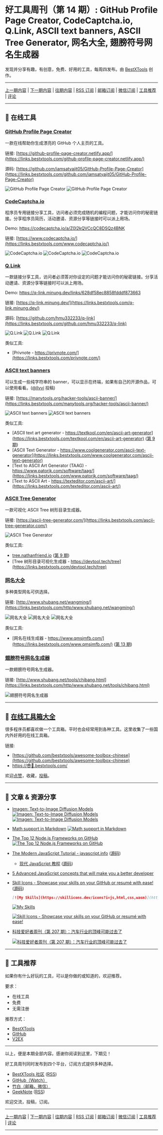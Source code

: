 # 好工具周刊（第 14 期）: GitHub Profile Page Creator, CodeCaptcha.io, Q.Link, ASCII text banners, ASCII Tree Generator, 网名大全, 翅膀符号网名生成器

发现并分享有趣，有创意，免费、好用的工具，每周四发布。由 [BestXTools](https://www.bestxtools.com/) 创作。

---

[上一期内容](https://github.com/bestxtools/weekly-cn/blob/main/docs/issue-13.md) | [下一期内容](https://github.com/bestxtools/weekly-cn/blob/main/docs/issue-15.md) | [往期内容](https://github.com/bestxtools/weekly-cn) | [RSS 订阅](https://discuss-cn.bestxtools.com/t/weekly) | [邮箱订阅](https://bestxtools.zhubai.love/) | [微信订阅](https://discuss-cn.bestxtools.com/d/5/2) | [工具推荐](https://discuss-cn.bestxtools.com/d/8) | [评论](https://discuss-cn.bestxtools.com/d/39/3)

---

## 🌈 在线工具

### [GitHub Profile Page Creator](https://links.bestxtools.com/github-profile-page-creator.netlify.app/)

一款在线帮助你生成漂亮的 GitHub 个人主页的工具。

链接: [https://github-profile-page-creator.netlify.app/](https://links.bestxtools.com/github-profile-page-creator.netlify.app/)

源码: [https://github.com/iamsatyajit05/GitHub-Profile-Page-Creator](https://links.bestxtools.com/github.com/iamsatyajit05/GitHub-Profile-Page-Creator)

![GitHub Profile Page Creator](https://raw.githubusercontent.com/bestxtools/weekly-cn/main/images/2022-05-25-23-44-07.png)
![GitHub Profile Page Creator](https://raw.githubusercontent.com/bestxtools/weekly-cn/main/images/2022-05-25-23-44-27.png)

### [CodeCaptcha.io](https://links.bestxtools.com/www.codecaptcha.io/)

程序员专用链接分享工具，访问者必须完成随机的编程问题，才能访问你的秘密链接。分享程序员简历，活动邀请、资源分享等链接时可以派上用场。

Demo: <https://codecaptcha.io/a/Z0l2kQVCcQC8DSQz4BNK>

链接: [https://www.codecaptcha.io/](https://links.bestxtools.com/www.codecaptcha.io/)

![CodeCaptcha.io](https://raw.githubusercontent.com/bestxtools/weekly-cn/main/images/2022-05-25-17-38-40.png)
![CodeCaptcha.io](https://raw.githubusercontent.com/bestxtools/weekly-cn/main/images/2022-05-25-17-39-13.png)
![CodeCaptcha.io](https://raw.githubusercontent.com/bestxtools/weekly-cn/main/images/2022-05-25-17-40-52.png)

### [Q.Link](https://links.bestxtools.com/q-link.minung.dev/)

一款链接分享工具，访问者必须答对你设定的问题才能访问你的秘密链接。分享活动邀请、资源分享等链接时可以派上用场。

Demo: <https://q-link.minung.dev/links/628df58ec8858fdddf873663>

链接: [https://q-link.minung.dev/](https://links.bestxtools.com/q-link.minung.dev/)

源码: [https://github.com/hmu332233/q-link](https://links.bestxtools.com/github.com/hmu332233/q-link)

![Q.Link](https://raw.githubusercontent.com/bestxtools/weekly-cn/main/images/2022-05-25-17-19-45.png)
![Q.Link](https://raw.githubusercontent.com/bestxtools/weekly-cn/main/images/2022-05-25-17-20-09.png)
![Q.Link](https://raw.githubusercontent.com/bestxtools/weekly-cn/main/images/2022-05-25-17-23-03.png)

类似工具:

- [Privnote - https://privnote.com/](https://links.bestxtools.com/privnote.com/)

### [ASCII text banners](https://links.bestxtools.com/manytools.org/hacker-tools/ascii-banner/)

可以生成一些纯字符串的 banner，可以显示在终端，如果有自己的开源作品，可以使用看看。([@llvvi](https://links.bestxtools.com/hackertalk.net/posts/315155693657772032) 投稿)

链接: [https://manytools.org/hacker-tools/ascii-banner/](https://links.bestxtools.com/manytools.org/hacker-tools/ascii-banner/)

![ASCII text banners](https://raw.githubusercontent.com/bestxtools/weekly-cn/main/images/2022-05-25-16-05-09.png)
![ASCII text banners](https://raw.githubusercontent.com/bestxtools/weekly-cn/main/images/2022-05-25-15-52-54.png)

类似工具:

- [ASCII text art generator - https://textkool.com/en/ascii-art-generator](https://links.bestxtools.com/textkool.com/en/ascii-art-generator) ([第 9 期](https://discuss-cn.bestxtools.com/d/25))
- [ASCII Text Generator - https://www.coolgenerator.com/ascii-text-generator](https://links.bestxtools.com/www.coolgenerator.com/ascii-text-generator)
- [Text to ASCII Art Generator (TAAG) - https://www.patorjk.com/software/taag/](https://links.bestxtools.com/www.patorjk.com/software/taag/)
- [Text to ASCII Art - https://texteditor.com/ascii-art/](https://links.bestxtools.com/texteditor.com/ascii-art/)

### [ASCII Tree Generator](https://links.bestxtools.com/ascii-tree-generator.com/)

一款可视化 ASCII Tree 树形目录生成器。

链接: [https://ascii-tree-generator.com/](https://links.bestxtools.com/ascii-tree-generator.com/)

![ASCII Tree Generator](https://raw.githubusercontent.com/bestxtools/weekly-cn/main/images/2022-05-25-16-23-23.png)

类似工具:

- [tree.nathanfriend.io](https://links.bestxtools.com/tree.nathanfriend.io/) ([第 9 期](https://discuss-cn.bestxtools.com/d/25))
- [Tree 树形目录可视化生成器 - https://devtool.tech/tree](https://links.bestxtools.com/devtool.tech/tree)

### [网名大全](https://links.bestxtools.com/http/www.shubang.net/wangming/)

多种类型网名可供选择。

链接: [http://www.shubang.net/wangming/](https://links.bestxtools.com/http/www.shubang.net/wangming/)

![网名大全](https://raw.githubusercontent.com/bestxtools/weekly-cn/main/images/2022-05-25-23-23-58.png)
![网名大全](https://raw.githubusercontent.com/bestxtools/weekly-cn/main/images/2022-05-25-23-26-22.png)
![网名大全](https://raw.githubusercontent.com/bestxtools/weekly-cn/main/images/2022-05-25-23-26-50.png)

类似工具:

- [网名在线生成器 - https://www.qmsjmfb.com/](https://links.bestxtools.com/www.qmsjmfb.com/) ([第 13 期](https://discuss-cn.bestxtools.com/d/37))

### [翅膀符号网名生成器](https://links.bestxtools.com/http/www.shubang.net/tools/chibang.html)

一款翅膀符号网名生成器。

链接: [http://www.shubang.net/tools/chibang.html](https://links.bestxtools.com/http/www.shubang.net/tools/chibang.html)

![翅膀符号网名生成器](https://raw.githubusercontent.com/bestxtools/weekly-cn/main/images/2022-05-25-23-12-35.png)

---

## 🧰 [在线工具箱大全](https://awesome-toolbox-chinese.bestxtools.com/)

很多程序员都喜欢做一个工具箱。平时也会经常用到各种工具。这里收集了一些国内外好用的在线工具箱。

链接:

- [https://github.com/bestxtools/awesome-toolbox-chinese](https://github.com/bestxtools/awesome-toolbox-chinese)
- [https://😎🧰.bestxtools.com/](https://😎🧰.bestxtools.com/)

欢迎[点赞](https://github.com/bestxtools/awesome-toolbox-chinese)，收藏，[投稿](https://github.com/bestxtools/awesome-toolbox-chinese/issues)。

---

## 🌈 文章 & 资源分享

- [Imagen: Text-to-Image Diffusion Models](https://links.bestxtools.com/imagen.research.google/)
  [![Imagen: Text-to-Image Diffusion Models](https://raw.githubusercontent.com/bestxtools/weekly-cn/main/images/2022-05-26-00-48-08.png)](https://links.bestxtools.com/imagen.research.google/)
  [![Imagen: Text-to-Image Diffusion Models](https://raw.githubusercontent.com/bestxtools/weekly-cn/main/images/2022-05-26-00-48-47.png)](https://links.bestxtools.com/imagen.research.google/)

- [Math support in Markdown](https://links.bestxtools.com/github.blog/2022-05-19-math-support-in-markdown/)
  [![Math support in Markdown](https://raw.githubusercontent.com/bestxtools/weekly-cn/main/images/2022-05-25-15-56-22.png)](https://links.bestxtools.com/github.blog/2022-05-19-math-support-in-markdown/)

- [The Top 12 Node.js Frameworks on GitHub️](https://links.bestxtools.com/andrewbaisden.hashnode.dev/the-top-12-nodejs-frameworks-on-github)
  [![The Top 12 Node.js Frameworks on GitHub️](https://raw.githubusercontent.com/bestxtools/weekly-cn/main/images/2022-05-25-15-56-23.png)](https://links.bestxtools.com/andrewbaisden.hashnode.dev/the-top-12-nodejs-frameworks-on-github)

- [The Modern JavaScript Tutorial - javascript.info](https://links.bestxtools.com/javascript.info/) ([源码](https://links.bestxtools.com/github.com/javascript-tutorial/en.javascript.info))

  - [现代 JavaScript 教程](https://links.bestxtools.com/zh.javascript.info/) ([源码](https://links.bestxtools.com/github.com/javascript-tutorial/zh.javascript.info))

- [5 Advanced JavaScript concepts that will make you a better developer](https://links.bestxtools.com/levelup.gitconnected.com/5-advanced-javascript-concepts-that-will-make-you-a-better-developer-5d04292107a1)

- [Skill Icons - Showcase your skills on your GitHub or resumé with ease!](https://links.bestxtools.com/skillicons.dev/) ([源码](https://links.bestxtools.com/github.com/tandpfun/skill-icons))

  ```md
  [![My Skills](https://skillicons.dev/icons?i=js,html,css,wasm)](https://skillicons.dev)
  ```

  [![My Skills](https://skillicons.dev/icons?i=js,html,css,wasm)](https://skillicons.dev)

  [![Skill Icons - Showcase your skills on your GitHub or resumé with ease!](https://raw.githubusercontent.com/bestxtools/weekly-cn/main/images/2022-05-25-15-56-20.svg)](https://links.bestxtools.com/skillicons.dev/)

- [科技爱好者周刊（第 207 期）：汽车行业的顶峰可能过去了](https://links.bestxtools.com/www.ruanyifeng.com/blog/2022/05/weekly-issue-207.html)

  [![科技爱好者周刊（第 207 期）：汽车行业的顶峰可能过去了](https://raw.githubusercontent.com/bestxtools/weekly-cn/main/images/2022-05-19-09-56-16.png)](https://links.bestxtools.com/www.ruanyifeng.com/blog/2022/05/weekly-issue-207.html)

---

## 🌈 工具推荐

如果你有什么好玩的工具，可以是你做的或知道的，欢迎推荐。

要求：

- 在线工具
- 免费
- 无需注册

推荐方式：

- [BestXTools](https://discuss-cn.bestxtools.com/d/8)
- [GitHub](https://github.com/bestxtools/weekly-cn/issues)
- [V2EX](https://links.bestxtools.com/www.v2ex.com/t/836201?r=BestXTools)

---

以上，便是本期全部内容。感谢你阅读到这里，下期见！

好工具周刊同时发布到四个平台，订阅方式提供多种选择。

- [BestXTools 社区](https://discuss-cn.bestxtools.com/t/weekly) ([RSS](https://discuss-cn.bestxtools.com/atom/t/weekly/discussions))
- [GitHub（Watch）](https://github.com/bestxtools/weekly-cn)
- [竹白（邮箱，微信）](https://bestxtools.zhubai.love/)
- [GeekNote](https://geeknote.net/bestxtools) ([RSS](https://geeknote.net/bestxtools/feed.atom))

欢迎交流，投稿，订阅。

---

[上一期内容](https://github.com/bestxtools/weekly-cn/blob/main/docs/issue-13.md) | [下一期内容](https://github.com/bestxtools/weekly-cn/blob/main/docs/issue-15.md) | [往期内容](https://github.com/bestxtools/weekly-cn) | [RSS 订阅](https://discuss-cn.bestxtools.com/t/weekly) | [邮箱订阅](https://bestxtools.zhubai.love/) | [微信订阅](https://discuss-cn.bestxtools.com/d/5/2) | [工具推荐](https://discuss-cn.bestxtools.com/d/8) | [评论](https://discuss-cn.bestxtools.com/d/39/3)

---
